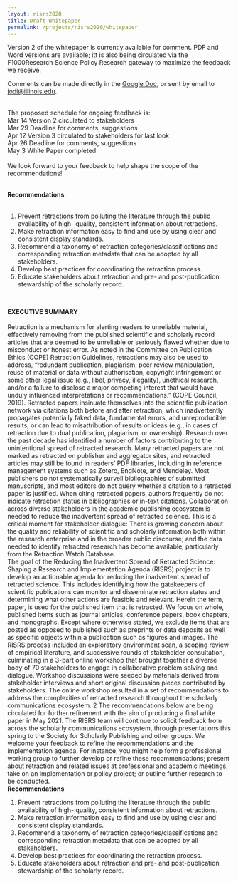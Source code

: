 ```yaml
---
layout: risrs2020
title: Draft Whitepaper
permalink: /projects/risrs2020/whitepaper
---
```


Version 2 of the whitepaper is currently available for comment. PDF and Word versions are available; itt is also being circulated via the F1000Research Science Policy Research gateway to maximize the feedback we receive. 

Comments can be made directly in the [Google Doc](https://docs.google.com/document/d/1wzwPCnQqgWFurxT1thRmmzYo32ePF1cqDc3_zE7iTr4/edit?ouid=102626021933915923776&usp=docs_home&ths=true), or sent  by email to jodi@illinois.edu. 

 <br/>
The proposed schedule for ongoing feedback is: <br/>
Mar 14 Version 2 circulated to stakeholders <br/>
Mar 29 Deadline for comments, suggestions <br/>
Apr 12 Version 3 circulated to stakeholders for last look  <br/>
Apr 26 Deadline for comments, suggestions <br/>
May 3 White Paper completed <br/>
 <br/>
We look forward to your feedback to help shape the scope of the recommendations! <br/>

 <br/>

**Recommendations** <br/>
 <br/>
1. Prevent retractions from polluting the literature through the public availability of high- quality, consistent information about retractions.
2. Make retraction information easy to find and use by using clear and consistent display standards.
3. Recommend a taxonomy of retraction categories/classifications and corresponding retraction metadata that can be adopted by all stakeholders.
4. Develop best practices for coordinating the retraction process.
5. Educate stakeholders about retraction and pre- and post-publication stewardship of the scholarly record.

 <br/>
 
**EXECUTIVE SUMMARY** <br/>
 <br/>
Retraction is a mechanism for alerting readers to unreliable material,
effectively removing from the published scientific and scholarly record
articles that are deemed to be unreliable or seriously flawed whether
due to misconduct or honest error. As noted in the Committee on
Publication Ethics (COPE) Retraction Guidelines, retractions may also be
used to address, “redundant publication, plagiarism, peer review
manipulation, reuse of material or data without authorisation, copyright
infringement or some other legal issue (e.g., libel, privacy,
illegality), unethical research, and/or a failure to disclose a major
competing interest that would have unduly influenced interpretations or
recommendations.” (COPE Council, 2019). Retracted papers insinuate
themselves into the scientific publication network via citations both
before and after retraction, which inadvertently propagates potentially
faked data, fundamental errors, and unreproducible results, or can lead
to misattribution of results or ideas (e.g., in cases of retraction due
to dual publication, plagiarism, or ownership). Research over the past
decade has identified a number of factors contributing to the
unintentional spread of retracted research. Many retracted papers are
not marked as retracted on publisher and aggregator sites, and retracted
articles may still be found in readers’ PDF libraries, including in
reference management systems such as Zotero, EndNote, and Mendeley. Most
publishers do not systematically surveil bibliographies of submitted
manuscripts, and most editors do not query whether a citation to a
retracted paper is justified. When citing retracted papers, authors
frequently do not indicate retraction status in bibliographies or
in-text citations. Collaboration across diverse stakeholders in the
academic publishing ecosystem is needed to reduce the inadvertent spread
of retracted science. This is a critical moment for stakeholder
dialogue: There is growing concern about the quality and reliability of
scientific and scholarly information both within the research enterprise
and in the broader public discourse; and the data needed to identify
retracted research has become available, particularly from the
Retraction Watch Database. 
 <br/>
The goal of the Reducing the Inadvertent
Spread of Retracted Science: Shaping a Research and Implementation
Agenda (RISRS) project is to develop an actionable agenda for reducing
the inadvertent spread of retracted science. This includes identifying
how the gatekeepers of scientific publications can monitor and
disseminate retraction status and determining what other actions are
feasible and relevant. Herein the term, paper, is used for the published
item that is retracted. We focus on whole, published items such as
journal articles, conference papers, book chapters, and monographs.
Except where otherwise stated, we exclude items that are posted as
opposed to published such as preprints or data deposits as well as
specific objects within a publication such as figures and images. The
RISRS process included an exploratory environment scan, a scoping review
of empirical literature, and successive rounds of stakeholder
consultation, culminating in a 3-part online workshop that brought
together a diverse body of 70 stakeholders to engage in collaborative
problem solving and dialogue. Workshop discussions were seeded by
materials derived from stakeholder interviews and short original
discussion pieces contributed by stakeholders. The online workshop
resulted in a set of recommendations to address the complexities of
retracted research throughout the scholarly communications ecosystem. 2
The recommendations below are being circulated for further refinement
with the aim of producing a final white paper in May 2021. The RISRS
team will continue to solicit feedback from across the scholarly
communications ecosystem, through presentations this spring to the
Society for Scholarly Publishing and other groups. We welcome your
feedback to refine the recommendations and the implementation agenda.
For instance, you might help form a professional working group to
further develop or refine these recommendations; present about
retraction and related issues at professional and academic meetings;
take on an implementation or policy project; or outline further research
to be conducted.
 <br/>
**Recommendations**
1. Prevent retractions from polluting the literature through the public availability of high- quality, consistent information about retractions.
2. Make retraction information easy to find and use by using clear and consistent display standards.
3. Recommend a taxonomy of retraction categories/classifications and corresponding retraction metadata that can be adopted by all stakeholders.
4. Develop best practices for coordinating the retraction process.
5. Educate stakeholders about retraction and pre- and post-publication stewardship of the scholarly record.
